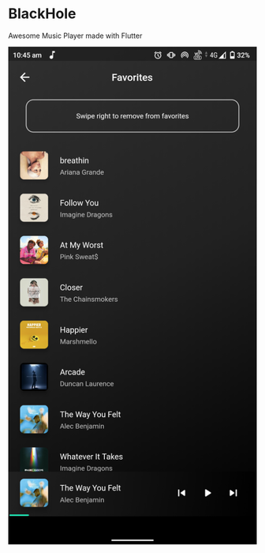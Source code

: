 # BlackHole
Awesome Music Player made with Flutter

![alt text](https://github.com/Sangwan5688/BlackHole/blob/main/Screenshots/favorites.png?raw=true)
